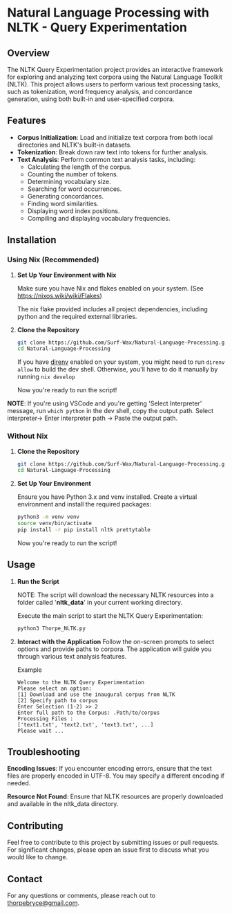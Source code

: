 # Natural Language Processing with NLTK - Query Experimentation

## Overview

The NLTK Query Experimentation project provides an interactive framework for exploring and analyzing text corpora using the Natural Language Toolkit (NLTK). This project allows users to perform various text processing tasks, such as tokenization, word frequency analysis, and concordance generation, using both built-in and user-specified corpora.

## Features

- **Corpus Initialization**: Load and initialize text corpora from both local directories and NLTK's built-in datasets.
- **Tokenization**: Break down raw text into tokens for further analysis.
- **Text Analysis**: Perform common text analysis tasks, including:
  - Calculating the length of the corpus.
  - Counting the number of tokens.
  - Determining vocabulary size.
  - Searching for word occurrences.
  - Generating concordances.
  - Finding word similarities.
  - Displaying word index positions.
  - Compiling and displaying vocabulary frequencies.

## Installation

### Using Nix (Recommended)

1. **Set Up Your Environment with Nix**

   Make sure you have Nix and flakes enabled on your system. (See https://nixos.wiki/wiki/Flakes)
   
   The nix flake provided includes all project dependencies, including python and the required external libraries.

   

3. **Clone the Repository**

   ```bash
   git clone https://github.com/Surf-Wax/Natural-Language-Processing.git
   cd Natural-Language-Processing
   ```

   If you have [direnv](https://github.com/nix-community/nix-direnv) enabled on your system, you might need to run ```direnv allow``` to build the dev shell.
   Otherwise, you'll have to do it manually by running ```nix develop```

   Now you're ready to run the script!

  **NOTE**: If you're using VSCode and you're getting 'Select Interpreter' message, run `which python` in the dev shell, copy the output path. Select interpreter-> Enter interpreter path -> Paste the output path. 

### Without Nix

1. **Clone the Repository**

   ```bash
   git clone https://github.com/Surf-Wax/Natural-Language-Processing.git
   cd Natural-Language-Processing
   ```

2. **Set Up Your Environment**

   Ensure you have Python 3.x and venv installed. Create a virtual environment and install the required packages:

   ```bash
   python3 -m venv venv
   source venv/bin/activate
   pip install -r pip install nltk prettytable
   ```
   
   Now you're ready to run the script!

## Usage
1. **Run the Script**

   NOTE: The script will download the necessary NLTK resources into a folder called '**nltk_data**' in your current working directory.

   Execute the main script to start the NLTK Query Experimentation:

   ```bash
   python3 Thorpe_NLTK.py
   ```

2. **Interact with the Application**
   Follow the on-screen prompts to select options and provide paths to corpora. The application will guide you through various text analysis features.

   Example
   ```
   Welcome to the NLTK Query Experimentation
   Please select an option:
   [1] Download and use the inaugural corpus from NLTK
   [2] Specify path to corpus
   Enter Selection (1-2) >> 2
   Enter full path to the Corpus: .Path/to/corpus
   Processing Files : 
   ['text1.txt', 'text2.txt', 'text3.txt', ...]
   Please wait ...
   ```

## Troubleshooting
   **Encoding Issues**: If you encounter encoding errors, ensure that the text files are properly encoded in UTF-8. You may specify a different encoding if needed.

   **Resource Not Found**: Ensure that NLTK resources are properly downloaded and available in the nltk_data directory.

## Contributing
   Feel free to contribute to this project by submitting issues or pull requests. For significant changes, please open an issue first to discuss what you would like to change.

## Contact
   For any questions or comments, please reach out to thorpebryce@gmail.com.
